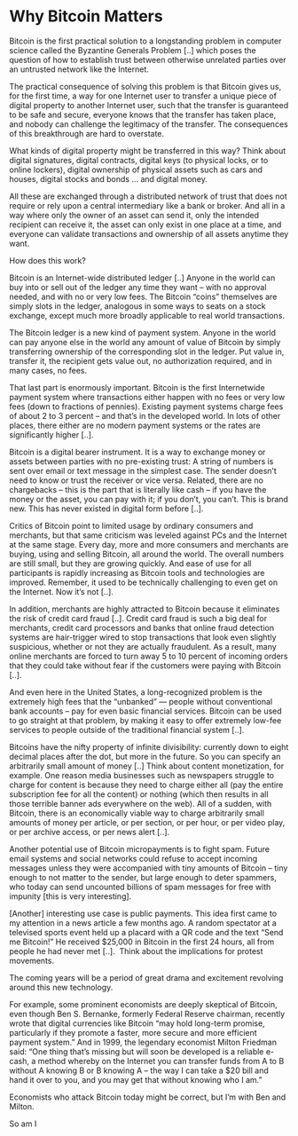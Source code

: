 # Why Bitcoin Matters

Bitcoin is the first practical solution to a longstanding problem in
computer science called the Byzantine Generals Problem [..] which
poses the question of how to establish trust between otherwise
unrelated parties over an untrusted network like the Internet.

The practical consequence of solving this 
problem is that Bitcoin gives us, for the first time, a way for one 
Internet user to transfer a unique piece of digital property to another 
Internet user, such that the transfer is guaranteed to be safe and 
secure, everyone knows that the transfer has taken place, and nobody can
 challenge the legitimacy of the transfer. The consequences of this 
breakthrough are hard to overstate.

What kinds of digital property might be transferred in this way? Think 
about digital signatures, digital contracts, digital keys (to physical 
locks, or to online lockers), digital ownership of physical assets such 
as cars and houses, digital stocks and bonds … and digital money.

All these are exchanged through a distributed
 network of trust that does not require or rely upon a central 
intermediary like a bank or broker. And all in a way where only the 
owner of an asset can send it, only the intended recipient can receive 
it, the asset can only exist in one place at a time, and everyone can 
validate transactions and ownership of all assets anytime they want.

How does this work?

Bitcoin is an Internet-wide distributed 
ledger [..] Anyone in the world can buy into or sell 
out of the ledger any time they want – with no approval needed, and with
 no or very low fees. The Bitcoin “coins” themselves are simply slots in
 the ledger, analogous in some ways to seats on a stock exchange, except
 much more broadly applicable to real world transactions.

The Bitcoin ledger is a new kind of payment system. Anyone in the world 
can pay anyone else in the world any amount of value of Bitcoin by 
simply transferring ownership of the corresponding slot in the ledger. 
Put value in, transfer it, the recipient gets value out, no 
authorization required, and in many cases, no fees.

That last part is enormously important. Bitcoin is the first 
Internetwide payment system where transactions either happen with no 
fees or very low fees (down to fractions of pennies). Existing payment 
systems charge fees of about 2 to 3 percent – and that’s in the 
developed world. In lots of other places, there either are no modern 
payment systems or the rates are significantly higher [..]. 

Bitcoin is a digital bearer instrument. It is
 a way to exchange money or assets between parties with no pre-existing 
trust: A string of numbers is sent over email or text message in the 
simplest case. The sender doesn’t need to know or trust the receiver or 
vice versa. Related, there are no chargebacks – this is the part that is
 literally like cash – if you have the money or the asset, you can pay 
with it; if you don’t, you can’t. This is brand new. This has never 
existed in digital form before [..].
 

Critics of Bitcoin point to limited usage by 
ordinary consumers and merchants, but that same criticism was leveled 
against PCs and the Internet at the same stage. Every day, more and more
 consumers and merchants are buying, using and selling Bitcoin, all 
around the world. The overall numbers are still small, but they are 
growing quickly. And ease of use for all participants is rapidly 
increasing as Bitcoin tools and technologies are improved. Remember, it 
used to be technically challenging to even get on the Internet. Now it’s
 not [..].

In addition, merchants are highly attracted to Bitcoin because it eliminates the risk of credit card fraud [..]. 
Credit card fraud is such a big deal for 
merchants, credit card processors and banks that online fraud detection 
systems are hair-trigger wired to stop transactions that look even 
slightly suspicious, whether or not they are actually fraudulent. As a 
result, many online merchants are forced to turn away 5 to 10 percent of
 incoming orders that they could take without fear if the customers were
 paying with Bitcoin [..].

And even here in the United States, a long-recognized problem is the 
extremely high fees that the “unbanked” — people without conventional 
bank accounts – pay for even basic financial services. Bitcoin can be 
used to go straight at that problem, by making it easy to offer 
extremely low-fee services to people outside of the traditional 
financial system [..].

Bitcoins have the nifty property of infinite divisibility: currently 
down to eight decimal places after the dot, but more in the future. So 
you can specify an arbitrarily small amount of money [..] Think about content monetization, for example. One reason media 
businesses such as newspapers struggle to charge for content is because 
they need to charge either all (pay the entire subscription fee for all 
the content) or nothing (which then results in all those terrible banner
 ads everywhere on the web). All of a sudden, with Bitcoin, there is an 
economically viable way to charge arbitrarily small amounts of money per
 article, or per section, or per hour, or per video play, or per archive
 access, or per news alert [..].

Another potential use of Bitcoin micropayments is to fight spam. Future 
email systems and social networks could refuse to accept incoming 
messages unless they were accompanied with tiny amounts of Bitcoin – 
tiny enough to not matter to the sender, but large enough to deter 
spammers, who today can send uncounted billions of spam messages for 
free with impunity [this is very interesting]. 

[Another] interesting use case is 
public payments. This idea first came to my attention in a news article a
 few months ago. A random spectator at a televised sports event held up a
 placard with a QR code and the text “Send me Bitcoin!” He received 
$25,000 in Bitcoin in the first 24 hours, all from people he had never 
met [..].  Think about the implications for protest movements. 

The coming years will be a period of great drama and excitement revolving around this new technology.

For example, some prominent economists are 
deeply skeptical of Bitcoin, even though Ben S. Bernanke, formerly 
Federal Reserve chairman, recently wrote that digital currencies like 
Bitcoin “may hold long-term promise, particularly if they promote a 
faster, more secure and more efficient payment system.” And in 1999, the
 legendary economist Milton Friedman said: “One thing that’s missing but
 will soon be developed is a reliable e-cash, a method whereby on the 
Internet you can transfer funds from A to B without A knowing B or B 
knowing A – the way I can take a $20 bill and hand it over to you, and 
you may get that without knowing who I am.” 

Economists who attack Bitcoin today might be correct, but I’m with Ben and Milton.

So am I














